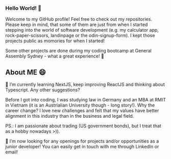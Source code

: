 ### Hello World! 👋

Welcome to my GitHub profile! Feel free to check out my repositories. Please keep in mind, that some of them are just from when I started stepping into the world of software development (e.g. my calculator app, rock-paper-scissors, landinpage or the odin-signup-form). I kept those projects public as momories for when I started!

Some other projects are done during my coding bootcamp at General Assembly Sydney - what a great experience! 🔭

## About ME 😄

🌱 I’m currently learning NextJS, keep improving ReactJS and thinking about Typescript. Any other suggestions?

Before I got into coding, I was studying law in Germany and an MBA at RMIT in Vietnam (it is an Austrialian University though - long story!). Why the career change? I love new challenges and felt that my values have better alignment in this industry than in the business and legal field. 

PS.: I am passionate about trading (US government bonds), but I treat that as a hobby nowadays >)).

🤔 I’m now looking for any openings for projects and/or opportunities as a junior developer! You can easily get in touch with me through LinkedIn or email!
